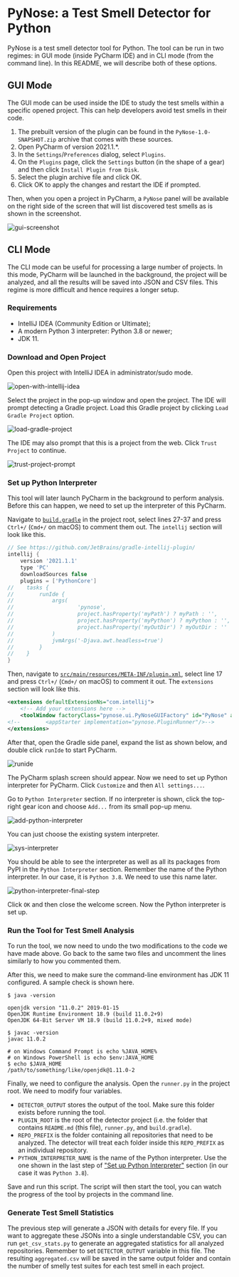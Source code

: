 # PyNose: a Test Smell Detector for Python

PyNose is a test smell detector tool for Python. The tool can be run in two regimes:
in GUI mode (inside PyCharm IDE) and in CLI mode (from the command line). In this README,
we will describe both of these options.

## GUI Mode

The GUI mode can be used inside the IDE to study the test smells within a specific
opened project. This can help developers avoid test smells in their code.

1. The prebuilt version of the plugin can be found in the `PyNose-1.0-SNAPSHOT.zip`
   archive that comes with these sources.
2. Open PyCharm of version 2021.1.*.
3. In the `Settings`/`Preferences` dialog, select `Plugins`.
4. On the `Plugins` page, click the `Settings` button (in the shape of a gear) and then click `Install Plugin from Disk`.
5. Select the plugin archive file and click OK.
6. Click OK to apply the changes and restart the IDE if prompted.

Then, when you open a project in PyCharm, a `PyNose` panel will be available
on the right side of the screen that will list discovered test smells as is
shown in the screenshot.

![gui-screenshot](./README.assets/gui-screenshot.png)

## CLI Mode

The CLI mode can be useful for processing a large number of projects. In this
mode, PyCharm will be launched in the background, the project will be analyzed,
and all the results will be saved into JSON and CSV files. This regime is more difficult and hence 
requires a longer setup.

### Requirements

- IntelliJ IDEA (Community Edition or Ultimate);
- A modern Python 3 interpreter: Python 3.8 or newer;
- JDK 11.

### Download and Open Project

Open this project with IntelliJ IDEA in administrator/sudo mode.

![open-with-intellij-idea](./README.assets/open-with-intellij-idea.png)

Select the project in the pop-up window and open the project. The IDE will prompt detecting a Gradle project. Load this Gradle project by clicking `Load Gradle Project` option.

![load-gradle-project](./README.assets/load-gradle-project.png)

The IDE may also prompt that this is a project from the web. Click `Trust Project` to continue.

![trust-project-prompt](./README.assets/trust-project-prompt.png)

### Set up Python Interpreter

This tool will later launch PyCharm in the background to perform analysis. Before
this can happen, we need to set up the interpreter of this PyCharm.

Navigate to [`build.gradle`](./build.gradle) in the project root, select lines 27-37 and press ` Ctrl+/` (`Cmd+/` on macOS) to comment them out. The `intellij` section will look like this.

```groovy
// See https://github.com/JetBrains/gradle-intellij-plugin/
intellij {
    version '2021.1.1'
    type 'PC'
    downloadSources false
    plugins = ['PythonCore']
//    tasks {
//        runIde {
//            args(
//                    'pynose',
//                    project.hasProperty('myPath') ? myPath : '',
//                    project.hasProperty('myPython') ? myPython : '',
//                    project.hasProperty('myOutDir') ? myOutDir : ''
//            )
//            jvmArgs('-Djava.awt.headless=true')
//        }
//    }
}
```

Then, navigate to [`src/main/resources/META-INF/plugin.xml`](./src/main/resources/META-INF/plugin.xml), select line 17 and press `Ctrl+/` (`Cmd+/` on macOS) to comment it out. The `extensions` section will look like this.

```xml
<extensions defaultExtensionNs="com.intellij">
    <!-- Add your extensions here -->
    <toolWindow factoryClass="pynose.ui.PyNoseGUIFactory" id="PyNose" anchor="right" secondary="true" icon="AllIcons.Json.Object"/>
<!--        <appStarter implementation="pynose.PluginRunner"/>-->
</extensions>
```

After that, open the Gradle side panel, expand the list as shown below, and double click `runIde` to start PyCharm.

![runide](./README.assets/runide.png)

The PyCharm splash screen should appear. Now we need to set up Python interpreter for PyCharm. Click `Customize` and then `All settings...`.

Go to `Python Interpreter` section. If no interpreter is shown, click the top-right gear icon and choose `Add...` from its small pop-up menu.

![add-python-interpreter](./README.assets/add-python-interpreter.png)

You can just choose the existing system interpreter.

![sys-interpreter](./README.assets/sys-interpreter.png)

You should be able to see the interpreter as well as all its packages from PyPI in the `Python Interpreter` section. Remember the name of the Python interpreter. In our case, it is `Python 3.8`. We need to use this name later.

![python-interpreter-final-step](./README.assets/python-interpreter-final-step.png)

Click `OK` and then close the welcome screen. Now the Python interpreter is set up.

### Run the Tool for Test Smell Analysis

To run the tool, we now need to undo the two modifications to the code we have made above. Go back to the same two files
and uncomment the lines similarly to how you commented them.

After this, we need to make sure the command-line environment has JDK 11 configured. A sample check is shown here.

```
$ java -version

openjdk version "11.0.2" 2019-01-15
OpenJDK Runtime Environment 18.9 (build 11.0.2+9)
OpenJDK 64-Bit Server VM 18.9 (build 11.0.2+9, mixed mode)

$ javac -version
javac 11.0.2

# on Windows Command Prompt is echo %JAVA_HOME%
# on Windows PowerShell is echo $env:JAVA_HOME
$ echo $JAVA_HOME
/path/to/something/like/openjdk@1.11.0-2
```

Finally, we need to configure the analysis. Open the `runner.py` in the project root. We need to modify four variables.

- `DETECTOR_OUTPUT` stores the output of the tool. Make sure this folder exists before running the tool.
- `PLUGIN_ROOT` is the root of the detector project (i.e. the folder that contains `README.md` (this file), `runner.py`, and `build.gradle`).
- `REPO_PREFIX` is the folder containing all repositories that need to be analyzed. The detector will treat each folder inside this `REPO_PREFIX` as an individual repository.
- `PYTHON_INTERPRETER_NAME` is the name of the Python interpreter. Use the one shown in the last step of ["Set up Python Interpreter"](#set-up-python-interpreter) section (in our case it was `Python 3.8`).

Save and run this script. The script will then start the tool, you can watch the progress of the tool
by projects in the command line.

### Generate Test Smell Statistics

The previous step will generate a JSON with details for every file. If you want to aggregate
these JSONs into a single understandable CSV, you can run `get_csv_stats.py` to generate an aggregated statistics for all analyzed repositories. 
Remember to set `DETECTOR_OUTPUT` variable in this file. The resulting `aggregated.csv` will 
be saved in the same output folder and contain the number of smelly test suites for each
test smell in each project.
